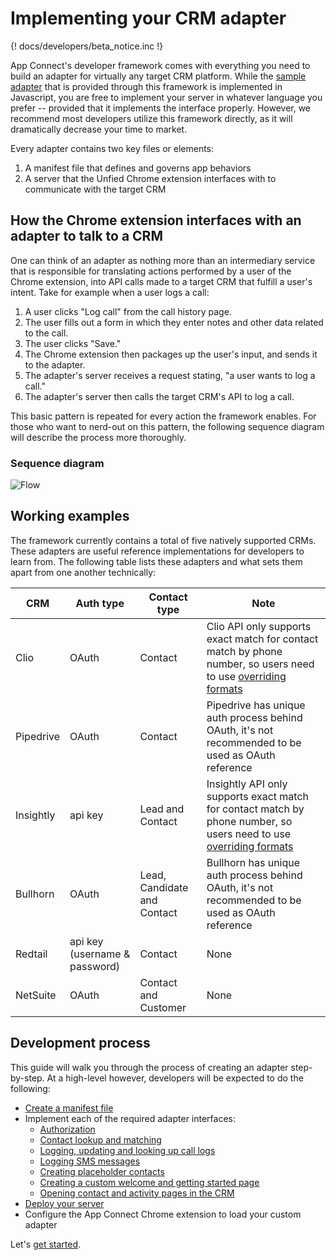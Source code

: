 # Implementing your CRM adapter

{! docs/developers/beta_notice.inc !}

App Connect's developer framework comes with everything you need to build an adapter for virtually any target CRM platform. While the [sample adapter](https://github.com/ringcentral/rc-unified-crm-extension/blob/FrameworkRefactor/src/adapters/testCRM/) that is provided through this framework is implemented in Javascript, you are free to implement your server in whatever language you prefer -- provided that it implements the interface properly. However, we recommend most developers utilize this framework directly, as it will dramatically decrease your time to market. 

Every adapter contains two key files or elements:

1. A manifest file that defines and governs app behaviors
2. A server that the Unfied Chrome extension interfaces with to communicate with the target CRM

## How the Chrome extension interfaces with an adapter to talk to a CRM

One can think of an adapter as nothing more than an intermediary service that is responsible for translating actions performed by a user of the Chrome extension, into API calls made to a target CRM that fulfill a user's intent. Take for example when a user logs a call:

1. A user clicks "Log call" from the call history page. 
2. The user fills out a form in which they enter notes and other data related to the call. 
3. The user clicks "Save." 
4. The Chrome extension then packages up the user's input, and sends it to the adapter.
5. The adapter's server receives a request stating, "a user wants to log a call."
6. The adapter's server then calls the target CRM's API to log a call. 

This basic pattern is repeated for every action the framework enables. For those who want to nerd-out on this pattern, the following sequence diagram will describe the process more thoroughly. 

### Sequence diagram

![Flow](../img/flow.png)

## Working examples

The framework currently contains a total of five natively supported CRMs. These adapters are useful reference implementations for developers to learn from. The following table lists these adapters and what sets them apart from one another technically:

| CRM | Auth type | Contact type | Note |
|-----|-----------|--------------|------|
|Clio|OAuth|Contact|Clio API only supports exact match for contact match by phone number, so users need to use [overriding formats](../users//settings.md#phone-number-formats)|
|Pipedrive|OAuth|Contact|Pipedrive has unique auth process behind OAuth, it's not recommended to be used as OAuth reference|
|Insightly|api key|Lead and Contact|Insightly API only supports exact match for contact match by phone number, so users need to use [overriding formats](../users//settings.md#phone-number-formats)|
|Bullhorn|OAuth|Lead, Candidate and Contact|Bullhorn has unique auth process behind OAuth, it's not recommended to be used as OAuth reference|
|Redtail|api key (username & password)|Contact|None|
|NetSuite|OAuth|Contact and Customer|None|

## Development process

This guide will walk you through the process of creating an adapter step-by-step. At a high-level however, developers will be expected to do the following:

* [Create a manifest file](manifest.md)
* Implement each of the required adapter interfaces:
    * [Authorization](auth.md)
    * [Contact lookup and matching](contact-matching.md)
    * [Logging, updating and looking up call logs](logging-calls.md)
    * [Logging SMS messages](logging-sms.md)
    * [Creating placeholder contacts](placeholder-contacts.md)
    * [Creating a custom welcome and getting started page](welcome-page.md)
    * [Opening contact and activity pages in the CRM](view-details.md)
* [Deploy your server](deploy.md)
* Configure the App Connect Chrome extension to load your custom adapter

Let's [get started](getting-started.md).

